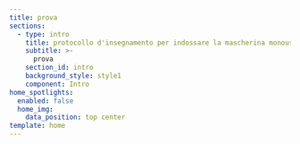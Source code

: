 ```yaml
---
title: prova
sections:
  - type: intro
    title: protocollo d'insegnamento per indossare la mascherina monouso
    subtitle: >-
      prova
    section_id: intro
    background_style: style1
    component: Intro
home_spotlights:
  enabled: false
  home_img:
    data_position: top center
template: home
---
```


